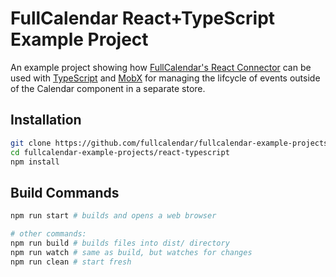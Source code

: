 # FullCalendar React+TypeScript Example Project

An example project showing how [FullCalendar's React Connector](https://fullcalendar.io/docs/react) can be used with [TypeScript](https://www.typescriptlang.org/) and [MobX](https://mobx.js.org/) for managing the lifcycle of events outside of the Calendar component in a separate store.

## Installation

```bash
git clone https://github.com/fullcalendar/fullcalendar-example-projects.git
cd fullcalendar-example-projects/react-typescript
npm install
```

## Build Commands

```bash
npm run start # builds and opens a web browser

# other commands:
npm run build # builds files into dist/ directory
npm run watch # same as build, but watches for changes
npm run clean # start fresh
```
